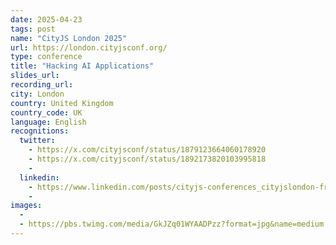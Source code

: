 ```yaml
---
date: 2025-04-23
tags: post
name: "CityJS London 2025"
url: https://london.cityjsconf.org/
type: conference
title: "Hacking AI Applications"
slides_url:
recording_url: 
city: London
country: United Kingdom
country_code: UK
language: English
recognitions:
  twitter:
    - https://x.com/cityjsconf/status/1879123664060178920
    - https://x.com/cityjsconf/status/1892173820103995818
    - 
  linkedin:
    - https://www.linkedin.com/posts/cityjs-conferences_cityjslondon-frontend-backend-activity-7285932897406963712-xQ0O?utm_source=share&utm_medium=member_desktop
    - 
images:
  - 
  - https://pbs.twimg.com/media/GkJZq01WYAADPzz?format=jpg&name=medium
---
```

